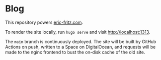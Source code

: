# Blog

This repository powers [eric-fritz.com](https://eric-fritz.com).

To render the site locally, run `hugo serve` and visit [http://localhost:1313](http://localhost:1313).

The `main` branch is continuously deployed. The site will be built by GitHub Actions on push, written to a Space on 
DigitalOcean, and requests will be made to the nginx frontend to bust the on-disk cache of the old site.
